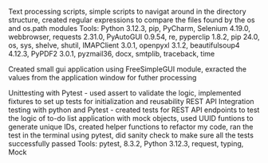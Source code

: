 Text processing scripts, simple scripts to navigat around in the directory structure, created regular expressions to compare the files found by the os and os.path modules
Tools: Python 3.12.3, pip, PyCharm, Selenium 4.19.0, webbrowser, requests 2.31.0, PyAutoGUI 0.9.54, re, pyperclip 1.8.2, pip 24.0, os, sys, shelve, shutil, IMAPClient 3.0.1, openpyxl 3.1.2, beautifulsoup4 4.12.3, PyPDF2 3.0.1, pyzmail36, docx, smtplib, traceback, time

Created small gui application using FreeSimpleGUI module, exracted the values from the application window for futher processing

Unittesting with Pytest - used assert to validate the logic, implemented fixtures to set up tests for initialization and reusability
REST API Integration testing with python and Pytest - created tests for REST API endpoints to test the logic of to-do list application with mock objects, used UUID funtions to generate unique IDs, created helper functions
to refactor my code, ran the test in the terminal using pytest, did sanity check to make sure all the tests successfully passed
Tools:  pytest, 8.3.2, Python 3.12.3, request, typing, Mock
